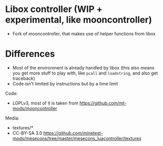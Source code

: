 # Libox controller (WIP + experimental, like mooncontroller)

- Fork of mooncontroller, that makes use of helper functions from libox

# Differences

- Most of the environment is already handled by libox (this also means you get more stuff to play with, like `pcall` and `loadstring`, and also get traceback)
- Code isn't limited by instructions but by a time limit


Code:
- LGPLv3, most of it is taken from https://github.com/mt-mods/mooncontroller

Media:
- textures/*
- CC-BY-SA 3.0 https://github.com/minetest-mods/mesecons/tree/master/mesecons_luacontroller/textures